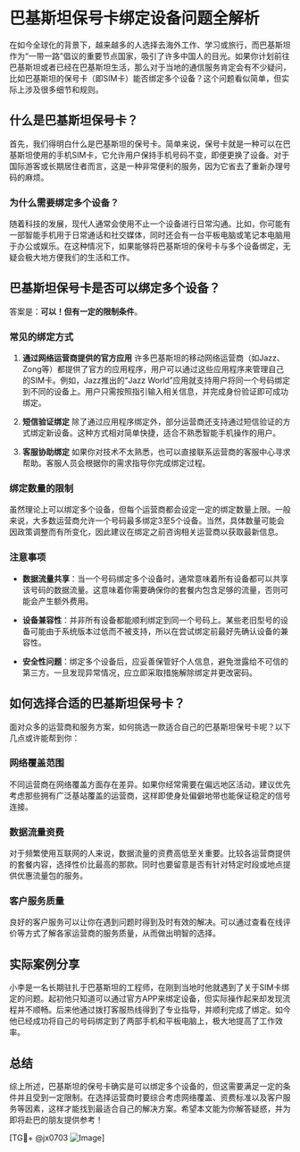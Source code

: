# 巴基斯坦保号卡绑定设备问题全解析

在如今全球化的背景下，越来越多的人选择去海外工作、学习或旅行，而巴基斯坦作为“一带一路”倡议的重要节点国家，吸引了许多中国人的目光。如果你计划前往巴基斯坦或者已经在巴基斯坦生活，那么对于当地的通信服务肯定会有不少疑问，比如巴基斯坦的保号卡（即SIM卡）能否绑定多个设备？这个问题看似简单，但实际上涉及很多细节和规则。

## 什么是巴基斯坦保号卡？

首先，我们得明白什么是巴基斯坦的保号卡。简单来说，保号卡就是一种可以在巴基斯坦使用的手机SIM卡，它允许用户保持手机号码不变，即便更换了设备。对于国际游客或长期居住者而言，这是一种非常便利的服务，因为它省去了重新办理号码的麻烦。

### 为什么需要绑定多个设备？

随着科技的发展，现代人通常会使用不止一个设备进行日常沟通。比如，你可能有一部智能手机用于日常通话和社交媒体，同时还会有一台平板电脑或笔记本电脑用于办公或娱乐。在这种情况下，如果能够将巴基斯坦的保号卡与多个设备绑定，无疑会极大地方便我们的生活和工作。

## 巴基斯坦保号卡是否可以绑定多个设备？

答案是：**可以！但有一定的限制条件**。

### 常见的绑定方式

1. **通过网络运营商提供的官方应用**
   许多巴基斯坦的移动网络运营商（如Jazz、Zong等）都提供了官方的应用程序，用户可以通过这些应用程序来管理自己的SIM卡。例如，Jazz推出的“Jazz World”应用就支持用户将同一个号码绑定到不同的设备上。用户只需按照指引输入相关信息，并完成身份验证即可成功绑定。

2. **短信验证绑定**
   除了通过应用程序绑定外，部分运营商还支持通过短信验证的方式绑定新设备。这种方式相对简单快捷，适合不熟悉智能手机操作的用户。

3. **客服协助绑定**
   如果你对技术不太熟悉，也可以直接联系运营商的客服中心寻求帮助。客服人员会根据你的需求指导你完成绑定过程。

### 绑定数量的限制

虽然理论上可以绑定多个设备，但每个运营商都会设定一定的绑定数量上限。一般来说，大多数运营商允许一个号码最多绑定3至5个设备。当然，具体数量可能会因政策调整而有所变化，因此建议在绑定之前咨询相关运营商以获取最新信息。

### 注意事项

- **数据流量共享**：当一个号码绑定多个设备时，通常意味着所有设备都可以共享该号码的数据流量。这意味着你需要确保你的套餐内包含足够的流量，否则可能会产生额外费用。
  
- **设备兼容性**：并非所有设备都能顺利绑定到同一个号码上。某些老旧型号的设备可能由于系统版本过低而不被支持，所以在尝试绑定前最好先确认设备的兼容性。

- **安全性问题**：绑定多个设备后，应妥善保管好个人信息，避免泄露给不可信的第三方。一旦发现异常情况，应立即采取措施解除绑定并更改密码。

## 如何选择合适的巴基斯坦保号卡？

面对众多的运营商和服务方案，如何挑选一款适合自己的巴基斯坦保号卡呢？以下几点或许能帮到你：

### 网络覆盖范围

不同运营商在网络覆盖方面存在差异。如果你经常需要在偏远地区活动，建议优先考虑那些拥有广泛基站覆盖的运营商，这样即使身处偏僻地带也能保证稳定的信号连接。

### 数据流量资费

对于频繁使用互联网的人来说，数据流量的资费高低至关重要。比较各运营商提供的套餐内容，选择性价比最高的那款。同时也要留意是否有针对特定时段或地点提供优惠流量包的服务。

### 客户服务质量

良好的客户服务可以让你在遇到问题时得到及时有效的解决。可以通过查看在线评价等方式了解各家运营商的服务质量，从而做出明智的选择。

## 实际案例分享

小李是一名长期驻扎于巴基斯坦的工程师，在刚到当地时他就遇到了关于SIM卡绑定的问题。起初他只知道可以通过官方APP来绑定设备，但实际操作起来却发现流程并不顺畅。后来他通过拨打客服热线得到了专业指导，并顺利完成了绑定。如今他已经成功将自己的号码绑定到了两部手机和平板电脑上，极大地提高了工作效率。

## 总结

综上所述，巴基斯坦的保号卡确实是可以绑定多个设备的，但这需要满足一定的条件并且受到一定限制。在选择运营商时要综合考虑网络覆盖、资费标准以及客户服务等因素，这样才能找到最适合自己的解决方案。希望本文能为你解答疑惑，并为即将赴巴的朋友提供参考！

[TG💪+ @jx0703 ![Image](https://github.com/user-attachments/assets/dbca1d08-cadb-493c-b0ec-ad6f7a83f270)]